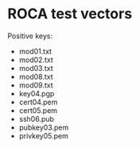 # ROCA test vectors

Positive keys:

* mod01.txt
* mod02.txt
* mod03.txt
* mod08.txt
* mod09.txt
* key04.pgp
* cert04.pem
* cert05.pem
* ssh06.pub
* pubkey03.pem
* privkey05.pem


